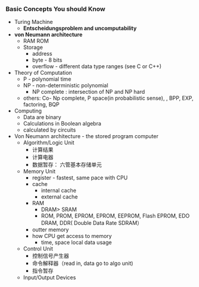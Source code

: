 ### Basic Concepts You should Know

* Turing Machine
  * **Entscheidungsproblem and uncomputability**
* **von Neumann architecture**
  * RAM ROM
  * Storage
    * address
    * byte - 8 bits
    * overflow - different data type ranges \(see C or C++\)
* Theory of Computation
  * P - polynomial time
  * NP - non-deterministic polynomial
    * NP complete : intersection of NP and NP hard
  * others: Co- Np complete, P space\(in probabilistic sense\), , BPP, EXP, factoring, BQP
* Computing
  * Data are binary
  * Calculations in Boolean algebra
  * calculated by circuits 
* Von Neumann architecture - the stored program computer
  * Algorithm/Logic Unit
    * 计算结果
    * 计算电器
    * 数据暂存： 六管基本存储单元
  * Memory Unit
    * register - fastest, same pace with CPU
    * cache
      * internal cache
      * external cache
    * RAM
      * DRAM&gt; SRAM
      * ROM, PROM, EPROM, EPROM, EEPROM, Flash EPROM, EDO DRAM, DDR\( Double Data Rate SDRAM）
    * outter memory
    * how CPU get access to memory
      * time, space local data usage
  * Control Unit
    * 控制信号产生器
    * 命令解释器（read in, data go to algo unit\)
    * 指令暂存
  * Input/Output Devices



